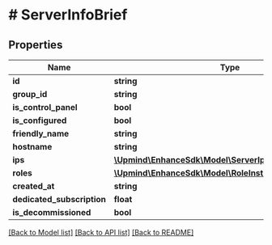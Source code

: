 # # ServerInfoBrief

## Properties

Name | Type | Description | Notes
------------ | ------------- | ------------- | -------------
**id** | **string** |  |
**group_id** | **string** |  |
**is_control_panel** | **bool** |  |
**is_configured** | **bool** |  |
**friendly_name** | **string** |  |
**hostname** | **string** |  |
**ips** | [**\Upmind\EnhanceSdk\Model\ServerIp[]**](ServerIp.md) |  |
**roles** | [**\Upmind\EnhanceSdk\Model\RoleInstalledStatusSummary**](RoleInstalledStatusSummary.md) |  |
**created_at** | **string** |  |
**dedicated_subscription** | **float** |  | [optional]
**is_decommissioned** | **bool** |  |

[[Back to Model list]](../../README.md#models) [[Back to API list]](../../README.md#endpoints) [[Back to README]](../../README.md)
